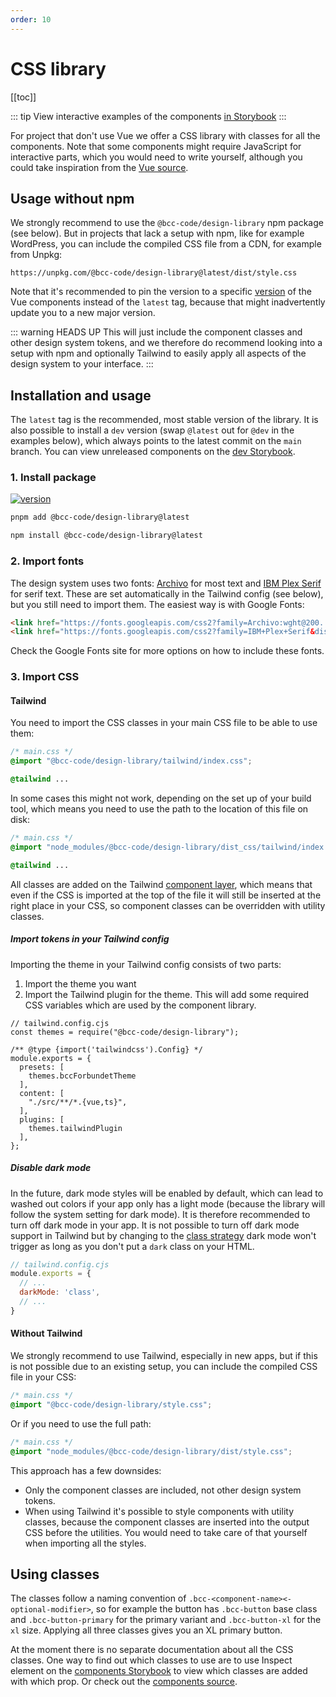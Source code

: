 ```yaml
---
order: 10
---
```

# CSS library

[[toc]]

::: tip
View interactive examples of the components [in Storybook](https://design-library.developer.bcc.no)
:::

For project that don't use Vue we offer a CSS library with classes for all the components. Note that some components might require JavaScript for interactive parts, which you would need to write yourself, although you could take inspiration from the [Vue source](https://github.com/bcc-code/bcc-design/tree/main/design-library/src/components).

## Usage without npm
We strongly recommend to use the `@bcc-code/design-library` npm package (see below). But in projects that lack a setup with npm, like for example WordPress, you can include the compiled CSS file from a CDN, for example from Unpkg:

```
https://unpkg.com/@bcc-code/design-library@latest/dist/style.css
```

Note that it's recommended to pin the version to a specific [version](https://github.com/bcc-code/bcc-design/releases) of the Vue components instead of the `latest` tag, because that might inadvertently update you to a new major version.

::: warning HEADS UP
This will just include the component classes and other design system tokens, and we therefore do recommend looking into a setup with npm and optionally Tailwind to easily apply all aspects of the design system to your interface.
:::

## Installation and usage
The `latest` tag is the recommended, most stable version of the library. It is also possible to install a `dev` version (swap `@latest` out for `@dev` in the examples below), which always points to the latest commit on the `main` branch. You can view unreleased components on the [dev Storybook](https://design-library-dev.developer.bcc.no).

### 1. Install package
[![version](https://img.shields.io/npm/v/@bcc-code/design-library?label=%40bcc-code%2Fdesign-library)](https://github.com/bcc-code/bcc-design/releases)

<CodeGroup>
  <CodeGroupItem title="PNPM" active>

```sh
pnpm add @bcc-code/design-library@latest
```
  </CodeGroupItem>

  <CodeGroupItem title="NPM">

```sh
npm install @bcc-code/design-library@latest
```

  </CodeGroupItem>
</CodeGroup>

### 2. Import fonts
The design system uses two fonts: [Archivo](https://fonts.google.com/specimen/Archivo) for most text and [IBM Plex Serif](https://fonts.google.com/specimen/IBM+Plex+Serif) for serif text. These are set automatically in the Tailwind config (see below), but you still need to import them. The easiest way is with Google Fonts:

```html
<link href="https://fonts.googleapis.com/css2?family=Archivo:wght@200..900&display=swap" rel="stylesheet">
<link href="https://fonts.googleapis.com/css2?family=IBM+Plex+Serif&display=swap" rel="stylesheet">
```

Check the Google Fonts site for more options on how to include these fonts.

### 3. Import CSS
#### Tailwind
You need to import the CSS classes in your main CSS file to be able to use them:

```css
/* main.css */
@import "@bcc-code/design-library/tailwind/index.css";

@tailwind ...
```

In some cases this might not work, depending on the set up of your build tool, which means you need to use the path to the location of this file on disk:

```css
/* main.css */
@import "node_modules/@bcc-code/design-library/dist_css/tailwind/index.css";

@tailwind ...
```

All classes are added on the Tailwind [component layer](https://tailwindcss.com/docs/adding-custom-styles#using-css-and-layer), which means that even if the CSS is imported at the top of the file it will still be inserted at the right place in your CSS, so component classes can be overridden with utility classes.

##### Import tokens in your Tailwind config
Importing the theme in your Tailwind config consists of two parts:

1. Import the theme you want
2. Import the Tailwind plugin for the theme. This will add some required CSS variables which are used by the component library.

```js{2,6-8,13}
// tailwind.config.cjs
const themes = require("@bcc-code/design-library");

/** @type {import('tailwindcss').Config} */
module.exports = {
  presets: [
    themes.bccForbundetTheme
  ],
  content: [
    "./src/**/*.{vue,ts}",
  ],
  plugins: [
    themes.tailwindPlugin
  ],
};
```

##### Disable dark mode
In the future, dark mode styles will be enabled by default, which can lead to washed out colors if your app only has a light mode (because the library will follow the system setting for dark mode). It is therefore recommended to turn off dark mode in your app. It is not possible to turn off dark mode support in Tailwind but by changing to the [class strategy](https://tailwindcss.com/docs/dark-mode#toggling-dark-mode-manually) dark mode won't trigger as long as you don't put a `dark` class on your HTML.

```js
// tailwind.config.cjs
module.exports = {
  // ...
  darkMode: 'class',
  // ...
}
```

#### Without Tailwind
We strongly recommend to use Tailwind, especially in new apps, but if this is not possible due to an existing setup, you can include the compiled CSS file in your CSS:

```css
/* main.css */
@import "@bcc-code/design-library/style.css";
```

Or if you need to use the full path:

```css
/* main.css */
@import "node_modules/@bcc-code/design-library/dist/style.css";
```

This approach has a few downsides:
  - Only the component classes are included, not other design system tokens.
  - When using Tailwind it's possible to style components with utility classes, because the component classes are inserted into the output CSS before the utilities. You would need to take care of that yourself when importing all the styles.

## Using classes
The classes follow a naming convention of `.bcc-<component-name><-optional-modifier>`, so for example the button has `.bcc-button` base class and `.bcc-button-primary` for the primary variant and `.bcc-button-xl` for the `xl` size. Applying all three classes gives you an XL primary button.

At the moment there is no separate documentation about all the CSS classes. One way to find out which classes to use are to use Inspect element on the [components Storybook](https://design-library.developer.bcc.no) to view which classes are added with which prop. Or check out the [components source](https://github.com/bcc-code/bcc-design/tree/main/design-library/src/components).
